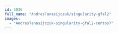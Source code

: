 ```yaml
---
id: 5036
full_name: "AndresTanasijczuk/singularity-gfal2"
images: 
  - "AndresTanasijczuk-singularity-gfal2-centos7"
---
```

